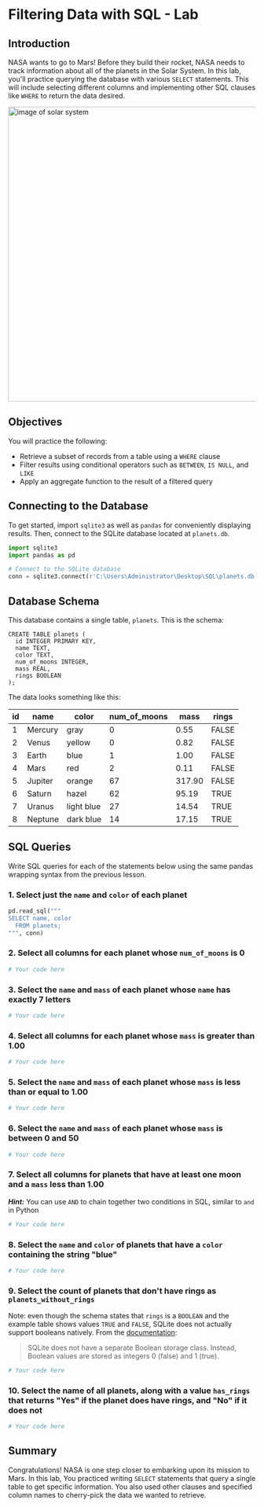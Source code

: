 # Filtering Data with SQL - Lab

## Introduction 

NASA wants to go to Mars! Before they build their rocket, NASA needs to track information about all of the planets in the Solar System. In this lab, you'll practice querying the database with various `SELECT` statements. This will include selecting different columns and implementing other SQL clauses like `WHERE` to return the data desired.

<img src="https://raw.githubusercontent.com/learn-co-curriculum/dsc-filtering-lab-v2-4/master/images/planets.png" alt="image of solar system" width="600">

## Objectives

You will practice the following:

* Retrieve a subset of records from a table using a `WHERE` clause
* Filter results using conditional operators such as `BETWEEN`, `IS NULL`, and `LIKE`
* Apply an aggregate function to the result of a filtered query

## Connecting to the Database

To get started, import `sqlite3` as well as `pandas` for conveniently displaying results. Then, connect to the SQLite database located at `planets.db`. 


```python
import sqlite3
import pandas as pd

# Connect to the SQLite database
conn = sqlite3.connect(r'C:\Users\Administrator\Desktop\SQL\planets.db')

```

## Database Schema

This database contains a single table, `planets`. This is the schema:

```
CREATE TABLE planets (
  id INTEGER PRIMARY KEY,
  name TEXT,
  color TEXT,
  num_of_moons INTEGER,
  mass REAL,
  rings BOOLEAN
);
```

The data looks something like this:

| id | name    | color      | num_of_moons | mass   | rings |
| -- | ------- | ---------- | ------------ | ------ | ----- |
| 1  | Mercury | gray       | 0            | 0.55   | FALSE |
| 2  | Venus   | yellow     | 0            | 0.82   | FALSE |
| 3  | Earth   | blue       | 1            | 1.00   | FALSE |
| 4  | Mars    | red        | 2            | 0.11   | FALSE |
| 5  | Jupiter | orange     | 67           | 317.90 | FALSE |
| 6  | Saturn  | hazel      | 62           | 95.19  | TRUE  |
| 7  | Uranus  | light blue | 27           | 14.54  | TRUE  |
| 8  | Neptune | dark blue  | 14           | 17.15  | TRUE  |

## SQL Queries

Write SQL queries for each of the statements below using the same pandas wrapping syntax from the previous lesson.

### 1. Select just the `name` and `color` of each planet


```python
pd.read_sql("""
SELECT name, color
  FROM planets;
""", conn)
```

### 2. Select all columns for each planet whose `num_of_moons` is 0


```python
# Your code here
```

### 3. Select the `name` and `mass` of each planet whose `name` has exactly 7 letters


```python
# Your code here
```

### 4. Select all columns for each planet whose `mass` is greater than 1.00


```python
# Your code here
```

### 5. Select the `name` and `mass` of each planet whose `mass` is less than or equal to 1.00


```python
# Your code here
```

### 6. Select the `name` and `mass` of each planet whose `mass` is between 0 and 50


```python
# Your code here
```

### 7. Select all columns for planets that have at least one moon and a `mass` less than 1.00

***Hint:*** You can use `AND` to chain together two conditions in SQL, similar to `and` in Python


```python
# Your code here
```

### 8. Select the `name` and `color` of planets that have a `color` containing the string "blue"


```python
# Your code here
```

### 9. Select the count of planets that don't have rings as `planets_without_rings`

Note: even though the schema states that `rings` is a `BOOLEAN` and the example table shows values `TRUE` and `FALSE`, SQLite does not actually support booleans natively. From the [documentation](https://www.sqlite.org/datatype3.html#boolean_datatype):

> SQLite does not have a separate Boolean storage class. Instead, Boolean values are stored as integers 0 (false) and 1 (true).


```python
# Your code here
```

### 10. Select the name of all planets, along with a value `has_rings` that returns "Yes" if the planet does have rings, and "No" if it does not


```python
# Your code here
```

## Summary

Congratulations! NASA is one step closer to embarking upon its mission to Mars. In this lab, You practiced writing `SELECT` statements that query a single table to get specific information. You also used other clauses and specified column names to cherry-pick the data we wanted to retrieve. 
